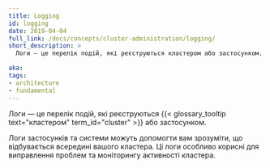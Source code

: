 ```yaml
---
title: Logging
id: logging
date: 2019-04-04
full_link: /docs/concepts/cluster-administration/logging/
short_description: >
  Логи — це перелік подій, які реєструються кластером або застосунком.

aka:
tags:
- architecture
- fundamental
---
```


Логи — це перелік подій, які реєструються {{< glossary_tooltip text="кластером" term_id="cluster" >}} або застосунком.

<!--more-->

Логи застосунків та системи можуть допомогти вам зрозуміти, що відбувається всередині вашого кластера. Ці логи особливо корисні для виправлення проблем та моніторингу активності кластера.

